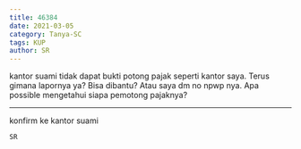 ```yaml
---
title: 46384
date: 2021-03-05
category: Tanya-SC
tags: KUP
author: SR
---
```


kantor suami tidak dapat bukti potong pajak seperti kantor saya. Terus gimana lapornya ya? Bisa dibantu? Atau saya dm no npwp nya. Apa possible mengetahui siapa pemotong pajaknya?

---

konfirm ke kantor suami

`SR`
